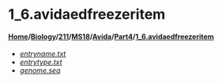# 1_6.avidaedfreezeritem
#### [Home](../../../../../..)/[Biology](../../../../..)/[211](../../../..)/[MS18](../../..)/[Avida](../..)/[Part4](..)/[1_6.avidaedfreezeritem]()
- [_entryname.txt_](entryname.txt)
- [_entrytype.txt_](entrytype.txt)
- [_genome.seq_](genome.seq)
